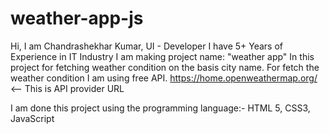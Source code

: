 # weather-app-js

Hi, 
I am Chandrashekhar Kumar, UI - Developer
I have 5+ Years of Experience in IT Industry
I am making project name: "weather app"
In this project for fetching weather condition on the basis city name.
For fetch the weather condition I am using free API.
https://home.openweathermap.org/ <-- This is API provider URL

I am done this project using the programming language:-
HTML 5,
CSS3,
JavaScript
